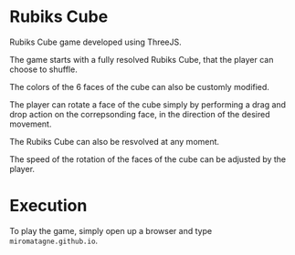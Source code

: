 # Rubiks Cube

Rubiks Cube game developed using ThreeJS.

The game starts with a fully resolved Rubiks Cube, that the player can choose to shuffle.

The colors of the 6 faces of the cube can also be customly modified.

The player can rotate a face of the cube simply by performing a drag and drop action on the correpsonding face, in the direction of the desired movement.

The Rubiks Cube can also be resvolved at any moment.

The speed of the rotation of the faces of the cube can be adjusted by the player.

# Execution

To play the game, simply open up a browser and type ```miromatagne.github.io```. 
